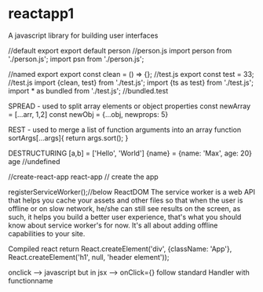 # reactapp1

A javascript library for building user interfaces

//default export
export default person //person.js
import person from './person.js';
import psn from './person.js';


//named export
export const clean = () => {}; //test.js
export const test = 33; //test.js
import {clean, test} from './test.js';
import {ts as test} from './test.js';
import * as bundled from './test.js'; //bundled.test

SPREAD - used to split array elements or object properties
const newArray = [...arr, 1,2]
const newObj = {...obj, newprops: 5}

REST - used to merge a list of function arguments into an array
function sortArgs[...args]{
    return args.sort();
}

DESTRUCTURING
[a,b] = ['Hello', 'World']
{name} = {name: 'Max', age: 20}
age //undefined

//create-react-app react-app // create the app

registerServiceWorker();//below ReactDOM
The service worker is a web API that helps you cache your assets and other files so that when the user is offline or on slow network, he/she can still see results on the screen, as such, it helps you build a better user experience, that's what you should know about service worker's for now. It's all about adding offline capabilities to your site.

Compiled react
return React.createElement('div', {className: 'App'}, React.createElement('h1', null, 'header element'));

onclick --> javascript but in jsx --> onClick={}
follow standard Handler with functionname
